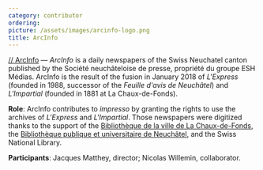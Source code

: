 ```yaml
---
category: contributor
ordering: 
picture: /assets/images/arcinfo-logo.png
title: ArcInfo
---
```


[// ArcInfo](http://www2.fr.ch/bcuf/) &mdash;  *ArcInfo* is a daily newspapers of the Swiss Neuchatel canton published by the Société neuchâteloise de presse, propriété du groupe ESH Médias. ArcInfo is the result of the fusion in January 2018 of *L'Express* (founded in 1988, successor of the *Feuille d'avis de Neuchâtel*) and *L'Impartial* (founded in 1881 at La Chaux-de-Fonds).

**Role**: ArcInfo contributes to *impresso* by granting the rights to use the archives of *L'Express* and *L'Impartial*. Those newspapers were digitized thanks to the support of the [Bibliothèque de la ville de La Chaux-de-Fonds](http://www.chaux-de-fonds.ch/biblio), the [Bibliothèque publique et universitaire de Neuchâtel](http://bpun.unine.ch/), and the Swiss National Library.

**Participants**: Jacques Matthey, director; Nicolas Willemin, collaborator.
